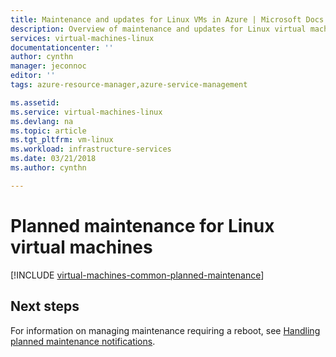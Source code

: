 ```yaml
---
title: Maintenance and updates for Linux VMs in Azure | Microsoft Docs
description: Overview of maintenance and updates for Linux virtual machines running in Azure.
services: virtual-machines-linux
documentationcenter: ''
author: cynthn
manager: jeconnoc
editor: ''
tags: azure-resource-manager,azure-service-management

ms.assetid: 
ms.service: virtual-machines-linux
ms.devlang: na
ms.topic: article
ms.tgt_pltfrm: vm-linux
ms.workload: infrastructure-services
ms.date: 03/21/2018
ms.author: cynthn

---
```


# Planned maintenance for Linux virtual machines 

[!INCLUDE [virtual-machines-common-planned-maintenance](../../../includes/virtual-machines-common-planned-maintenance.md)]


## Next steps

For information on managing maintenance requiring a reboot, see [Handling planned maintenance notifications](maintenance-notifications.md). 
